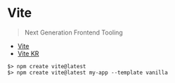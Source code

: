 # Vite

> Next Generation Frontend Tooling

- [Vite](https://vitejs.dev/)
- [Vite KR](https://vitejs-kr.github.io/)

```
$> npm create vite@latest
$> npm create vite@latest my-app --template vanilla
```
